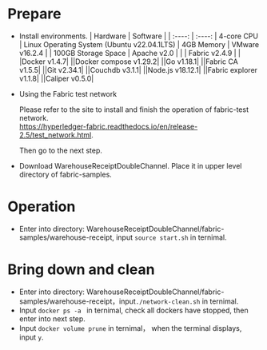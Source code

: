 # Prepare
- Install environments.
  | Hardware  | Software | 
  | :----: | :----: | 
  4-core CPU | Linux Operating System (Ubuntu v22.04.1LTS) | 
  4GB Memory | VMware v16.2.4 | 
  | 100GB Storage Space | Apache v2.0 | 
  | | Fabric v2.4.9 | 
  | |Docker v1.4.7|
  ||Docker compose v1.29.2|
  ||Go v1.18.1|
  ||Fabric CA v1.5.5|
  ||Git v2.34.1|
  ||Couchdb v3.1.1|
  ||Node.js v18.12.1|
  ||Fabric explorer v1.1.8|
  ||Caliper v0.5.0|
   
- Using the Fabric test network

  Please refer to the site to install and finish the operation of fabric-test network.  
  https://hyperledger-fabric.readthedocs.io/en/release-2.5/test_network.html.

  Then go to the next step.
  
- Download WarehouseReceiptDoubleChannel. Place it in upper level directory of fabric-samples.
  
# Operation
- Enter into directory: WarehouseReceiptDoubleChannel/fabric-samples/warehouse-receipt, input ```source start.sh``` in ternimal. 

# Bring down and clean
- Enter into directory: WarehouseReceiptDoubleChannel/fabric-samples/warehouse-receipt，input```./network-clean.sh``` in ternimal.
- Input ```docker ps -a ``` in ternimal, check all dockers have stopped, then enter into next step.
- Input ```docker volume prune``` in ternimal， when the terminal displays, input ```y```.
  
